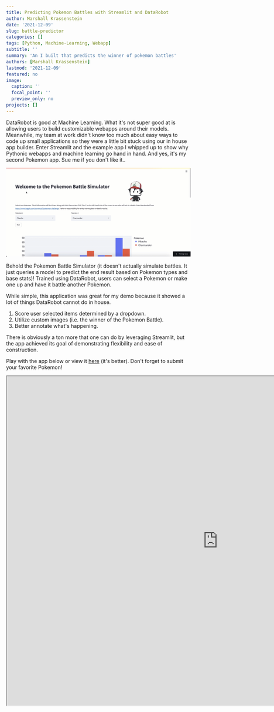 ```yaml
---
title: Predicting Pokemon Battles with Streamlit and DataRobot
author: Marshall Krassenstein
date: '2021-12-09'
slug: battle-predictor
categories: []
tags: [Python, Machine-Learning, Webapp]
subtitle: ''
summary: 'An I built that predicts the winner of pokemon battles'
authors: [Marshall Krassenstein]
lastmod: '2021-12-09'
featured: no
image:
  caption: ''
  focal_point: ''
  preview_only: no
projects: []
---
```



DataRobot is good at Machine Learning. What it's not super good at is allowing users to build customizable webapps around their models. 
Meanwhile, my team at work didn't know too much about easy ways to code up small applications so they were a little bit stuck using our in house app builder. 
Enter Streamlit and the example app I whipped up to show why Pythonic webapps and machine learning go hand in hand. And yes, it's my second Pokemon app. Sue me if you don't like it..

![Battle Predicting in Action](battle_simulator_gif.gif)

Behold the Pokemon Battle Simulator (it doesn't actually simulate battles. It just queries a model to predict the end result based on Pokemon types and base stats)!
Trained using DataRobot, users can select a Pokemon or make one up and have it battle another Pokemon.

While simple, this application was great for my demo because it showed a lot of things DataRobot cannot do in house.

  1. Score user selected items determined by a dropdown.
  2. Utilize custom images (i.e. the winner of the Pokemon Battle).
  3. Better annotate what's happening.

There is obviously a ton more that one can do by leveraging Streamlit, but the app achieved its goal of demonstrating flexibility and ease of construction.

Play with the app below or view it [here](https://share.streamlit.io/mpkrass7/pokemon_battle_predictor/publish_to_streamlit/battle_simulator.py) (it's better). Don't forget to submit your favorite Pokemon!

<iframe src="https://share.streamlit.io/mpkrass7/pokemon_battle_predictor/publish_to_streamlit/battle_simulator.py" width="1152" height="900px"></iframe>




